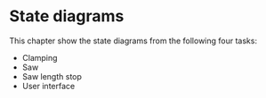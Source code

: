 # State diagrams


This chapter show the state diagrams from the following four tasks:

- Clamping
- Saw
- Saw length stop
- User interface